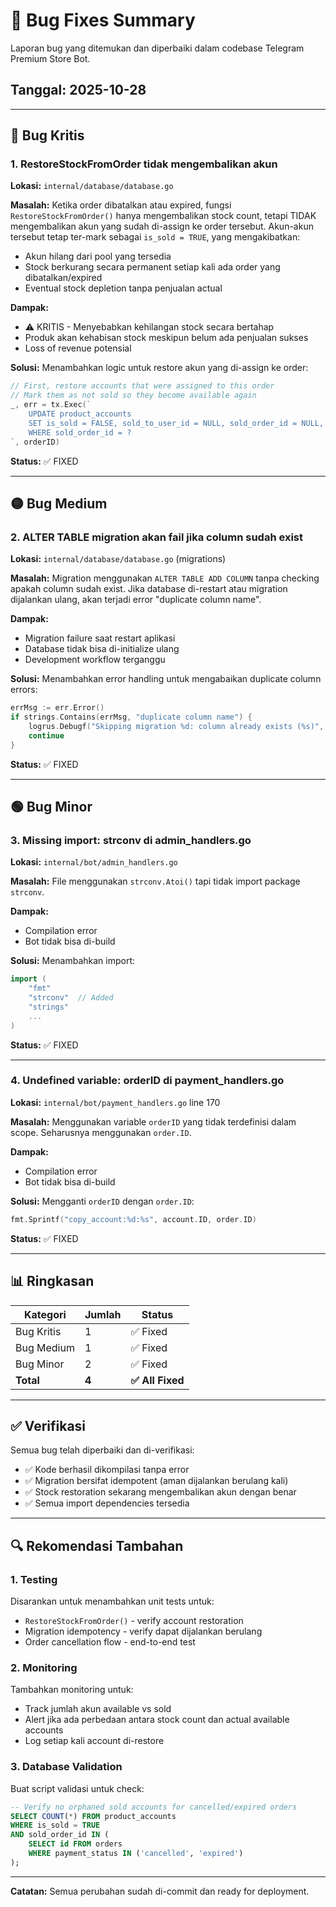 # 🐛 Bug Fixes Summary

Laporan bug yang ditemukan dan diperbaiki dalam codebase Telegram Premium Store Bot.

## Tanggal: 2025-10-28

---

## 🔴 Bug Kritis

### 1. **RestoreStockFromOrder tidak mengembalikan akun**
**Lokasi:** `internal/database/database.go`

**Masalah:**
Ketika order dibatalkan atau expired, fungsi `RestoreStockFromOrder()` hanya mengembalikan stock count, tetapi TIDAK mengembalikan akun yang sudah di-assign ke order tersebut. Akun-akun tersebut tetap ter-mark sebagai `is_sold = TRUE`, yang mengakibatkan:
- Akun hilang dari pool yang tersedia
- Stock berkurang secara permanent setiap kali ada order yang dibatalkan/expired
- Eventual stock depletion tanpa penjualan actual

**Dampak:** 
- ⚠️ KRITIS - Menyebabkan kehilangan stock secara bertahap
- Produk akan kehabisan stock meskipun belum ada penjualan sukses
- Loss of revenue potensial

**Solusi:**
Menambahkan logic untuk restore akun yang di-assign ke order:
```go
// First, restore accounts that were assigned to this order
// Mark them as not sold so they become available again
_, err = tx.Exec(`
    UPDATE product_accounts 
    SET is_sold = FALSE, sold_to_user_id = NULL, sold_order_id = NULL, sold_at = NULL
    WHERE sold_order_id = ?
`, orderID)
```

**Status:** ✅ FIXED

---

## 🟡 Bug Medium

### 2. **ALTER TABLE migration akan fail jika column sudah exist**
**Lokasi:** `internal/database/database.go` (migrations)

**Masalah:**
Migration menggunakan `ALTER TABLE ADD COLUMN` tanpa checking apakah column sudah exist. Jika database di-restart atau migration dijalankan ulang, akan terjadi error "duplicate column name".

**Dampak:**
- Migration failure saat restart aplikasi
- Database tidak bisa di-initialize ulang
- Development workflow terganggu

**Solusi:**
Menambahkan error handling untuk mengabaikan duplicate column errors:
```go
errMsg := err.Error()
if strings.Contains(errMsg, "duplicate column name") {
    logrus.Debugf("Skipping migration %d: column already exists (%s)", i, errMsg)
    continue
}
```

**Status:** ✅ FIXED

---

## 🟢 Bug Minor

### 3. **Missing import: strconv di admin_handlers.go**
**Lokasi:** `internal/bot/admin_handlers.go`

**Masalah:**
File menggunakan `strconv.Atoi()` tapi tidak import package `strconv`.

**Dampak:**
- Compilation error
- Bot tidak bisa di-build

**Solusi:**
Menambahkan import:
```go
import (
    "fmt"
    "strconv"  // Added
    "strings"
    ...
)
```

**Status:** ✅ FIXED

---

### 4. **Undefined variable: orderID di payment_handlers.go**
**Lokasi:** `internal/bot/payment_handlers.go` line 170

**Masalah:**
Menggunakan variable `orderID` yang tidak terdefinisi dalam scope. Seharusnya menggunakan `order.ID`.

**Dampak:**
- Compilation error
- Bot tidak bisa di-build

**Solusi:**
Mengganti `orderID` dengan `order.ID`:
```go
fmt.Sprintf("copy_account:%d:%s", account.ID, order.ID)
```

**Status:** ✅ FIXED

---

## 📊 Ringkasan

| Kategori | Jumlah | Status |
|----------|--------|--------|
| Bug Kritis | 1 | ✅ Fixed |
| Bug Medium | 1 | ✅ Fixed |
| Bug Minor | 2 | ✅ Fixed |
| **Total** | **4** | **✅ All Fixed** |

---

## ✅ Verifikasi

Semua bug telah diperbaiki dan di-verifikasi:
- ✅ Kode berhasil dikompilasi tanpa error
- ✅ Migration bersifat idempotent (aman dijalankan berulang kali)
- ✅ Stock restoration sekarang mengembalikan akun dengan benar
- ✅ Semua import dependencies tersedia

---

## 🔍 Rekomendasi Tambahan

### 1. Testing
Disarankan untuk menambahkan unit tests untuk:
- `RestoreStockFromOrder()` - verify account restoration
- Migration idempotency - verify dapat dijalankan berulang
- Order cancellation flow - end-to-end test

### 2. Monitoring
Tambahkan monitoring untuk:
- Track jumlah akun available vs sold
- Alert jika ada perbedaan antara stock count dan actual available accounts
- Log setiap kali account di-restore

### 3. Database Validation
Buat script validasi untuk check:
```sql
-- Verify no orphaned sold accounts for cancelled/expired orders
SELECT COUNT(*) FROM product_accounts 
WHERE is_sold = TRUE 
AND sold_order_id IN (
    SELECT id FROM orders 
    WHERE payment_status IN ('cancelled', 'expired')
);
```

---

**Catatan:** Semua perubahan sudah di-commit dan ready for deployment.
